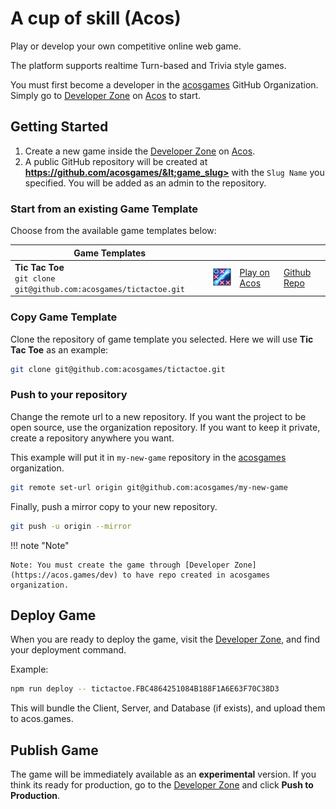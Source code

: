 # A cup of skill (Acos)

Play or develop your own competitive online web game.  

The platform supports realtime Turn-based and Trivia style games.

You must first become a developer in the [acosgames](https://github.com/acosgames) GitHub Organization. Simply go to [Developer Zone](https://acos.games/dev) on [Acos](https://acos.games/) to start.

## Getting Started

1. Create a new game inside the [Developer Zone](https://acos.games/dev) on [Acos](https://acos.games/).
2. A public GitHub repository will be created at **https://github.com/acosgames/&lt;game_slug>** with the `Slug Name` you specified. You will be added as an admin to the repository.

### Start from an existing Game Template

Choose from the available game templates below:

| Game Templates  |                                                           |                                                |                                                       |
| --------------- | --------------------------------------------------------- | ---------------------------------------------- | ----------------------------------------------------- |
| **Tic Tac Toe** <br />`git clone git@github.com:acosgames/tictactoe.git` | <img src="img/tictactoe.png" alt="tictactoe" width="64"/> | [Play on Acos](https://acos.games/g/tictactoe) | [Github Repo](https://github.com/acosgames/tictactoe) |


### Copy Game Template

Clone the repository of game template you selected. Here we will use **Tic Tac Toe** as an example:

```bash
git clone git@github.com:acosgames/tictactoe.git
```

### Push to your repository

Change the remote url to a new repository. If you want the project to be open source, use the organization repository. If you want to keep it private, create a repository anywhere you want.

This example will put it in `my-new-game` repository in the [acosgames](https://github.com/acosgames) organization.

```bash
git remote set-url origin git@github.com:acosgames/my-new-game
```

Finally, push a mirror copy to your new repository.

```bash
git push -u origin --mirror
```

!!! note "Note"

    Note: You must create the game through [Developer Zone](https://acos.games/dev) to have repo created in acosgames organization.

## Deploy Game

When you are ready to deploy the game, visit the [Developer Zone](https://acos.games/dev), and find your deployment command.

Example:

```bash
npm run deploy -- tictactoe.FBC4864251084B188F1A6E63F70C38D3
```

This will bundle the Client, Server, and Database (if exists), and upload them to acos.games.

## Publish Game

The game will be immediately available as an **experimental** version. If you think its ready for production, go to the [Developer Zone](https://acos.games/dev) and click **Push to Production**.
